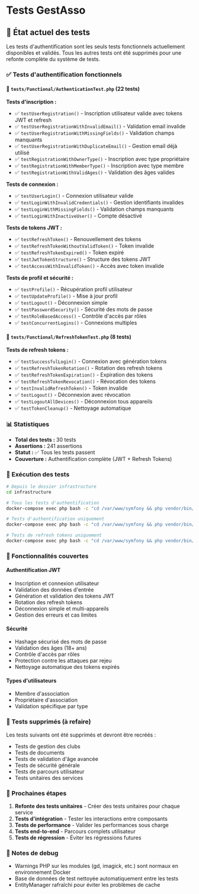# Tests GestAsso

## 🧪 État actuel des tests

Les tests d'authentification sont les seuls tests fonctionnels actuellement disponibles et validés. Tous les autres tests ont été supprimés pour une refonte complète du système de tests.

### ✅ Tests d'authentification fonctionnels

#### 📁 `tests/Functional/AuthenticationTest.php` (22 tests)

**Tests d'inscription :**
- ✅ `testUserRegistration()` - Inscription utilisateur valide avec tokens JWT et refresh
- ✅ `testUserRegistrationWithInvalidEmail()` - Validation email invalide
- ✅ `testUserRegistrationWithMissingFields()` - Validation champs manquants
- ✅ `testUserRegistrationWithDuplicateEmail()` - Gestion email déjà utilisé
- ✅ `testRegistrationWithOwnerType()` - Inscription avec type propriétaire
- ✅ `testRegistrationWithMemberType()` - Inscription avec type membre
- ✅ `testRegistrationWithValidAges()` - Validation des âges valides

**Tests de connexion :**
- ✅ `testUserLogin()` - Connexion utilisateur valide
- ✅ `testLoginWithInvalidCredentials()` - Gestion identifiants invalides
- ✅ `testLoginWithMissingFields()` - Validation champs manquants
- ✅ `testLoginWithInactiveUser()` - Compte désactivé

**Tests de tokens JWT :**
- ✅ `testRefreshToken()` - Renouvellement des tokens
- ✅ `testRefreshTokenWithoutValidToken()` - Token invalide
- ✅ `testRefreshTokenExpired()` - Token expiré
- ✅ `testJwtTokenStructure()` - Structure des tokens JWT
- ✅ `testAccessWithInvalidToken()` - Accès avec token invalide

**Tests de profil et sécurité :**
- ✅ `testProfile()` - Récupération profil utilisateur
- ✅ `testUpdateProfile()` - Mise à jour profil
- ✅ `testLogout()` - Déconnexion simple
- ✅ `testPasswordSecurity()` - Sécurité des mots de passe
- ✅ `testRoleBasedAccess()` - Contrôle d'accès par rôles
- ✅ `testConcurrentLogins()` - Connexions multiples

#### 📁 `tests/Functional/RefreshTokenTest.php` (8 tests)

**Tests de refresh tokens :**
- ✅ `testSuccessfulLogin()` - Connexion avec génération tokens
- ✅ `testRefreshTokenRotation()` - Rotation des refresh tokens
- ✅ `testRefreshTokenExpiration()` - Expiration des tokens
- ✅ `testRefreshTokenRevocation()` - Révocation des tokens
- ✅ `testInvalidRefreshToken()` - Token invalide
- ✅ `testLogout()` - Déconnexion avec révocation
- ✅ `testLogoutAllDevices()` - Déconnexion tous appareils
- ✅ `testTokenCleanup()` - Nettoyage automatique

### 📊 Statistiques

- **Total des tests :** 30 tests
- **Assertions :** 241 assertions
- **Statut :** ✅ Tous les tests passent
- **Couverture :** Authentification complète (JWT + Refresh Tokens)

### 🔧 Exécution des tests

```bash
# Depuis le dossier infrastructure
cd infrastructure

# Tous les tests d'authentification
docker-compose exec php bash -c "cd /var/www/symfony && php vendor/bin/phpunit tests/"

# Tests d'authentification uniquement
docker-compose exec php bash -c "cd /var/www/symfony && php vendor/bin/phpunit tests/Functional/AuthenticationTest.php"

# Tests de refresh tokens uniquement
docker-compose exec php bash -c "cd /var/www/symfony && php vendor/bin/phpunit tests/Functional/RefreshTokenTest.php"
```

### 🎯 Fonctionnalités couvertes

#### Authentification JWT
- Inscription et connexion utilisateur
- Validation des données d'entrée
- Génération et validation des tokens JWT
- Rotation des refresh tokens
- Déconnexion simple et multi-appareils
- Gestion des erreurs et cas limites

#### Sécurité
- Hashage sécurisé des mots de passe
- Validation des âges (18+ ans)
- Contrôle d'accès par rôles
- Protection contre les attaques par rejeu
- Nettoyage automatique des tokens expirés

#### Types d'utilisateurs
- Membre d'association
- Propriétaire d'association
- Validation spécifique par type

### 🚧 Tests supprimés (à refaire)

Les tests suivants ont été supprimés et devront être recréés :
- Tests de gestion des clubs
- Tests de documents
- Tests de validation d'âge avancée
- Tests de sécurité générale
- Tests de parcours utilisateur
- Tests unitaires des services

### 📝 Prochaines étapes

1. **Refonte des tests unitaires** - Créer des tests unitaires pour chaque service
2. **Tests d'intégration** - Tester les interactions entre composants
3. **Tests de performance** - Valider les performances sous charge
4. **Tests end-to-end** - Parcours complets utilisateur
5. **Tests de régression** - Éviter les régressions futures

### 🐛 Notes de debug

- Warnings PHP sur les modules (gd, imagick, etc.) sont normaux en environnement Docker
- Base de données de test nettoyée automatiquement entre les tests
- EntityManager rafraîchi pour éviter les problèmes de cache 